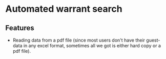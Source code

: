 # Automated warrant search

## Features
* Reading data from a pdf file (since most users don't have their guest-data in any excel format, sometimes all we got is either hard copy or a pdf file).   
